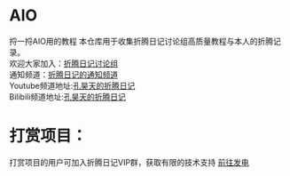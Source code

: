 # AIO
捋一捋AIO用的教程
本仓库用于收集折腾日记讨论组高质量教程与本人的折腾记录。  
欢迎大家加入：[折腾日记讨论组](https://t.me/+bzSRf6dtG3lhYWVl)  
通知频道：[折腾日记的通知频道](https://t.me/+jhNzGg0oXNdhZDY9)  
Youtube频道地址:[孔昊天的折腾日记](https://www.youtube.com/@user-ek1qg7ti5r)    
Bilibili频道地址:[孔昊天的折腾日记](https://space.bilibili.com/473781263/video)  
# 打赏项目：
打赏项目的用户可加入折腾日记VIP群，获取有限的技术支持 [前往发电](https://afdian.net/a/tossdiary)
